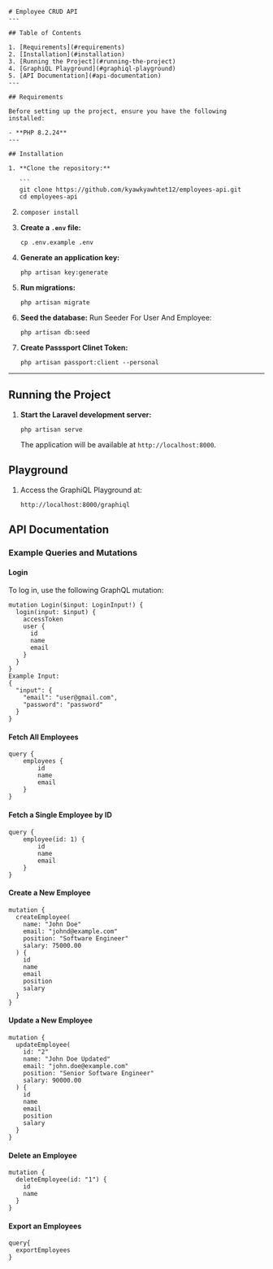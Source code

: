 ````
# Employee CRUD API
---

## Table of Contents

1. [Requirements](#requirements)
2. [Installation](#installation)
3. [Running the Project](#running-the-project)
4. [GraphiQL Playground](#graphiql-playground)
5. [API Documentation](#api-documentation)
---

## Requirements

Before setting up the project, ensure you have the following installed:

- **PHP 8.2.24**
---

## Installation

1. **Clone the repository:**

   ```
   git clone https://github.com/kyawkyawhtet12/employees-api.git
   cd employees-api
````

2.  ```
    composer install
    ```

3.  **Create a `.env` file:**

    ```
    cp .env.example .env
    ```

4.  **Generate an application key:**

    ```
    php artisan key:generate
    ```

5.  **Run migrations:**

    ```
    php artisan migrate
    ```

6.  **Seed the database:**
    Run Seeder For User And Employee:
    ```
    php artisan db:seed
    ```
7.  **Create Passsport Clinet Token:**
    ```
    php artisan passport:client --personal
    ```

---

## Running the Project

1. **Start the Laravel development server:**

    ```
    php artisan serve
    ```

    The application will be available at `http://localhost:8000`.

## Playground

1. Access the GraphiQL Playground at:

    ```
    http://localhost:8000/graphiql
    ```

## API Documentation

### Example Queries and Mutations

#### Login

To log in, use the following GraphQL mutation:

```
mutation Login($input: LoginInput!) {
  login(input: $input) {
    accessToken
    user {
      id
      name
      email
    }
  }
}
Example Input:
{
  "input": {
    "email": "user@gmail.com",
    "password": "password"
  }
}

```

#### Fetch All Employees

```
query {
    employees {
        id
        name
        email
    }
}
```

#### Fetch a Single Employee by ID

```
query {
    employee(id: 1) {
        id
        name
        email
    }
}
```

#### Create a New Employee

```
mutation {
  createEmployee(
    name: "John Doe"
    email: "johnd@example.com"
    position: "Software Engineer"
    salary: 75000.00
  ) {
    id
    name
    email
    position
    salary
  }
}
```

#### Update a New Employee

```
mutation {
  updateEmployee(
    id: "2"
    name: "John Doe Updated"
    email: "john.doe@example.com"
    position: "Senior Software Engineer"
    salary: 90000.00
  ) {
    id
    name
    email
    position
    salary
  }
}

```

#### Delete an Employee

```
mutation {
  deleteEmployee(id: "1") {
    id
    name
  }
}

```

#### Export an Employees

```
query{
  exportEmployees
}

```

